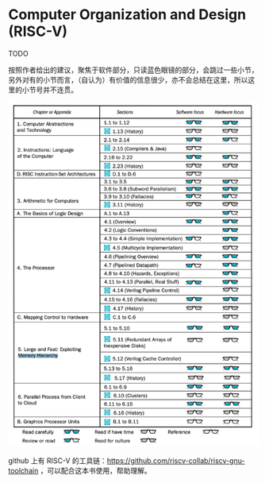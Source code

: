 # Computer Organization and Design (RISC-V)

TODO

按照作者给出的建议，聚焦于软件部分，只读蓝色眼镜的部分，会跳过一些小节，另外对有的小节而言，（自认为）有价值的信息很少，亦不会总结在这里，所以这里的小节号并不连贯。

![](0000.png)

github 上有 RISC-V 的工具链：https://github.com/riscv-collab/riscv-gnu-toolchain ，可以配合这本书使用，帮助理解。
